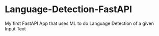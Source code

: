 # Language-Detection-FastAPI
My first FastAPI App that uses ML to do Language Detection of a given Input Text
